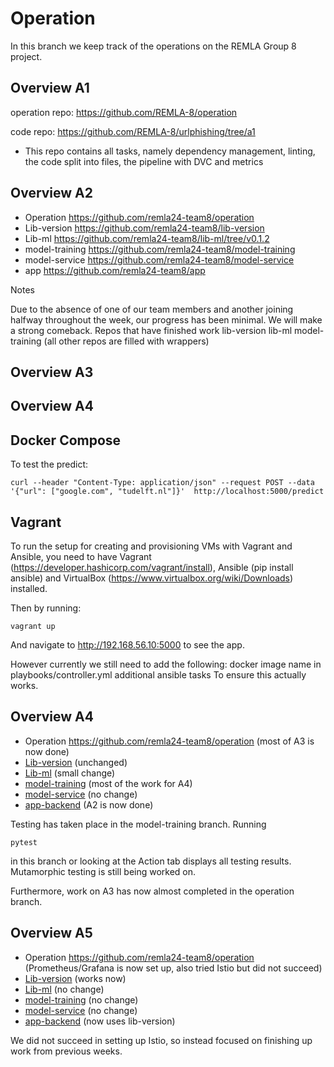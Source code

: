 # Operation

In this branch we keep track of the operations on the REMLA Group 8 project.

## Overview A1

operation repo: https://github.com/REMLA-8/operation

code repo: https://github.com/REMLA-8/urlphishing/tree/a1
- This repo contains all tasks, namely dependency management, linting, the code split into files, the pipeline with DVC and metrics

## Overview A2

- Operation https://github.com/remla24-team8/operation
- Lib-version https://github.com/remla24-team8/lib-version
- Lib-ml https://github.com/remla24-team8/lib-ml/tree/v0.1.2
- model-training https://github.com/remla24-team8/model-training
- model-service https://github.com/remla24-team8/model-service
- app https://github.com/remla24-team8/app

Notes

Due to the absence of one of our team members and another joining halfway throughout the week, our progress has been minimal. We will make a strong comeback.
Repos that have finished work
lib-version
lib-ml
model-training
(all other repos are filled with wrappers)

## Overview A3

## Overview A4

## Docker Compose

To test the predict:
```
curl --header "Content-Type: application/json" --request POST --data '{"url": ["google.com", "tudelft.nl"]}'  http://localhost:5000/predict
```

## Vagrant
To run the setup for creating and provisioning VMs with Vagrant and Ansible, you need to have Vagrant (https://developer.hashicorp.com/vagrant/install), Ansible (pip install ansible) and VirtualBox (https://www.virtualbox.org/wiki/Downloads) installed.

Then by running:
```
vagrant up
```
And navigate to http://192.168.56.10:5000 to see the app.

However currently we still need to add the following:
docker image name in playbooks/controller.yml
additional ansible tasks
To ensure this actually works.

## Overview A4

- Operation https://github.com/remla24-team8/operation (most of A3 is now done)
- [Lib-version](https://github.com/remla24-team8/lib-version/releases/tag/v0.3.1) (unchanged)
- [Lib-ml](https://github.com/remla24-team8/lib-ml/releases/tag/v0.1.5) (small change)
- [model-training](https://github.com/remla24-team8/model-training/tree/a4) (most of the work for A4)
- [model-service](https://github.com/remla24-team8/model-service/tree/v0.1.0) (no change)
- [app-backend](https://github.com/remla24-team8/app-service/tree/v0.1.0) (A2 is now done)

Testing has taken place in the model-training branch. Running

```
pytest
```

in this branch or looking at the Action tab displays all testing results. Mutamorphic testing is still being worked on.

Furthermore, work on A3 has now almost completed in the operation branch.

## Overview A5

- Operation https://github.com/remla24-team8/operation (Prometheus/Grafana is now set up, also tried Istio but did not succeed)
- [Lib-version](https://github.com/remla24-team8/lib-version) (works now)
- [Lib-ml](https://github.com/remla24-team8/lib-ml) (no change)
- [model-training](https://github.com/remla24-team8/model-training) (no change)
- [model-service](https://github.com/remla24-team8/model-service) (no change)
- [app-backend](https://github.com/remla24-team8/app-service) (now uses lib-version)

We did not succeed in setting up Istio, so instead focused on finishing up work from previous weeks.


